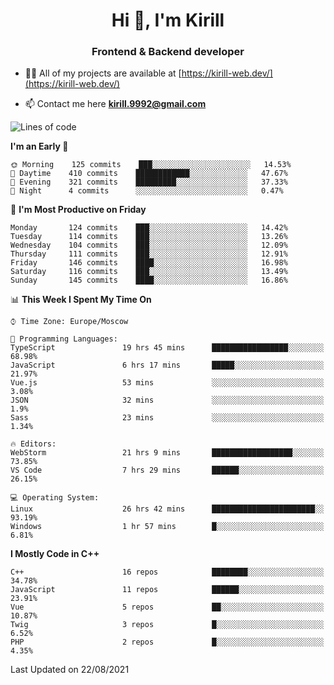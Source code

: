 <h1 align="center">Hi 👋, I'm Kirill</h1>
<h3 align="center">Frontend & Backend developer</h3>

- 👨‍💻 All of my projects are available at [https://kirill-web.dev/](https://kirill-web.dev/)

- 📫 Contact me here **kirill.9992@gmail.com**











<!--START_SECTION:waka-->
![Lines of code](https://img.shields.io/badge/From%20Hello%20World%20I%27ve%20Written-156465%20lines%20of%20code-blue)

**I'm an Early 🐤** 

```text
🌞 Morning    125 commits    ███░░░░░░░░░░░░░░░░░░░░░░   14.53% 
🌆 Daytime    410 commits    ████████████░░░░░░░░░░░░░   47.67% 
🌃 Evening    321 commits    █████████░░░░░░░░░░░░░░░░   37.33% 
🌙 Night      4 commits      ░░░░░░░░░░░░░░░░░░░░░░░░░   0.47%

```
📅 **I'm Most Productive on Friday** 

```text
Monday       124 commits    ███░░░░░░░░░░░░░░░░░░░░░░   14.42% 
Tuesday      114 commits    ███░░░░░░░░░░░░░░░░░░░░░░   13.26% 
Wednesday    104 commits    ███░░░░░░░░░░░░░░░░░░░░░░   12.09% 
Thursday     111 commits    ███░░░░░░░░░░░░░░░░░░░░░░   12.91% 
Friday       146 commits    ████░░░░░░░░░░░░░░░░░░░░░   16.98% 
Saturday     116 commits    ███░░░░░░░░░░░░░░░░░░░░░░   13.49% 
Sunday       145 commits    ████░░░░░░░░░░░░░░░░░░░░░   16.86%

```


📊 **This Week I Spent My Time On** 

```text
⌚︎ Time Zone: Europe/Moscow

💬 Programming Languages: 
TypeScript               19 hrs 45 mins      █████████████████░░░░░░░░   68.98% 
JavaScript               6 hrs 17 mins       █████░░░░░░░░░░░░░░░░░░░░   21.97% 
Vue.js                   53 mins             ░░░░░░░░░░░░░░░░░░░░░░░░░   3.08% 
JSON                     32 mins             ░░░░░░░░░░░░░░░░░░░░░░░░░   1.9% 
Sass                     23 mins             ░░░░░░░░░░░░░░░░░░░░░░░░░   1.34%

🔥 Editors: 
WebStorm                 21 hrs 9 mins       ██████████████████░░░░░░░   73.85% 
VS Code                  7 hrs 29 mins       ██████░░░░░░░░░░░░░░░░░░░   26.15%

💻 Operating System: 
Linux                    26 hrs 42 mins      ███████████████████████░░   93.19% 
Windows                  1 hr 57 mins        █░░░░░░░░░░░░░░░░░░░░░░░░   6.81%

```

**I Mostly Code in C++** 

```text
C++                      16 repos            ████████░░░░░░░░░░░░░░░░░   34.78% 
JavaScript               11 repos            ██████░░░░░░░░░░░░░░░░░░░   23.91% 
Vue                      5 repos             ██░░░░░░░░░░░░░░░░░░░░░░░   10.87% 
Twig                     3 repos             █░░░░░░░░░░░░░░░░░░░░░░░░   6.52% 
PHP                      2 repos             █░░░░░░░░░░░░░░░░░░░░░░░░   4.35%

```



 Last Updated on 22/08/2021
<!--END_SECTION:waka-->
